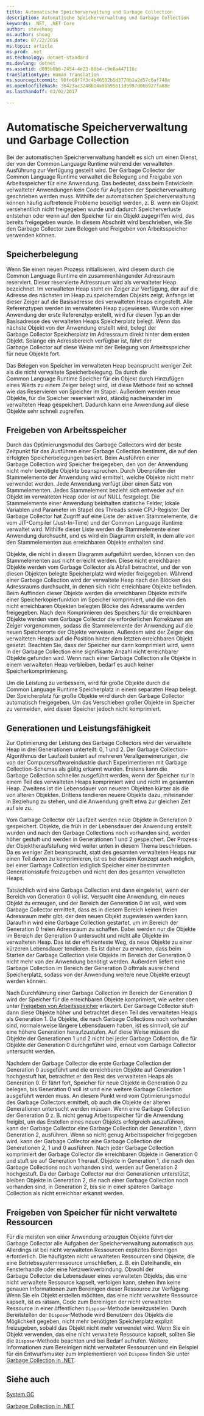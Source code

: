 ```yaml
---
title: Automatische Speicherverwaltung und Garbage Collection
description: Automatische Speicherverwaltung und Garbage Collection
keywords: .NET, .NET Core
author: stevehoag
ms.author: shoag
ms.date: 07/22/2016
ms.topic: article
ms.prod: .net
ms.technology: dotnet-standard
ms.devlang: dotnet
ms.assetid: d095b0b6-2454-4e23-80b4-c9e8a447116c
translationtype: Human Translation
ms.sourcegitcommit: 90fe68f7f3c4b46502b5d3770b1a2d57c6af748a
ms.openlocfilehash: 36423ac3248b14a9bb95611d5997d06b927fa88e
ms.lasthandoff: 03/02/2017

---
```


# <a name="automatic-memory-management-and-garbage-collection"></a>Automatische Speicherverwaltung und Garbage Collection

Bei der automatischen Speicherverwaltung handelt es sich um einen Dienst, der von der Common Language Runtime während der verwalteten Ausführung zur Verfügung gestellt wird. Der Garbage Collector der Common Language Runtime verwaltet die Belegung und Freigabe von Arbeitsspeicher für eine Anwendung. Das bedeutet, dass beim Entwickeln verwalteter Anwendungen kein Code für Aufgaben der Speicherverwaltung geschrieben werden muss. Mithilfe der automatischen Speicherverwaltung können häufig auftretende Probleme beseitigt werden, z. B. wenn ein Objekt versehentlich nicht freigegeben wurde und dadurch Speicherverluste entstehen oder wenn auf den Speicher für ein Objekt zugegriffen wird, das bereits freigegeben wurde. In diesem Abschnitt wird beschrieben, wie Sie den Garbage Collector zum Belegen und Freigeben von Arbeitsspeicher verwenden können.

## <a name="allocating-memory"></a>Speicherbelegung

Wenn Sie einen neuen Prozess initialisieren, wird diesem durch die Common Language Runtime ein zusammenhängender Adressraum reserviert. Dieser reservierte Adressraum wird als verwalteter Heap bezeichnet. Im verwalteten Heap steht ein Zeiger zur Verfügung, der auf die Adresse des nächsten im Heap zu speichernden Objekts zeigt. Anfangs ist dieser Zeiger auf die Basisadresse des verwalteten Heaps eingestellt. Alle Referenztypen werden im verwalteten Heap zugewiesen. Wurde von einer Anwendung der erste Referenztyp erstellt, wird für diesen Typ an der Basisadresse des verwalteten Heaps Speicherplatz belegt. Wenn das nächste Objekt von der Anwendung erstellt wird, belegt der Garbage Collector Speicherplatz im Adressraum direkt hinter dem ersten Objekt. Solange ein Adressbereich verfügbar ist, fährt der Garbage Collector auf diese Weise mit der Belegung von Arbeitsspeicher für neue Objekte fort.

Das Belegen von Speicher im verwalteten Heap beansprucht weniger Zeit als die nicht verwaltete Speicherbelegung. Da durch die Common Language Runtime Speicher für ein Objekt durch Hinzufügen eines Werts zu einem Zeiger belegt wird, ist diese Methode fast so schnell wie das Reservieren von Speicher im Stapel. Außerdem werden neue Objekte, für die Speicher reserviert wird, ständig nacheinander im verwalteten Heap gespeichert. Dadurch kann eine Anwendung auf diese Objekte sehr schnell zugreifen.

## <a name="releasing-memory"></a>Freigeben von Arbeitsspeicher

Durch das Optimierungsmodul des Garbage Collectors wird der beste Zeitpunkt für das Ausführen einer Garbage Collection bestimmt, die auf den erfolgten Speicherbelegungen basiert. Beim Ausführen einer Garbage Collection wird Speicher freigegeben, den von der Anwendung nicht mehr benötigte Objekte beanspruchen. Durch Überprüfen der Stammelemente der Anwendung wird ermittelt, welche Objekte nicht mehr verwendet werden. Jede Anwendung verfügt über einen Satz von Stammelementen. Jedes Stammelement bezieht sich entweder auf ein Objekt im verwalteten Heap oder ist auf NULL festgelegt. Die Stammelemente einer Anwendung beinhalten statische Felder, lokale Variablen und Parameter im Stapel des Threads sowie CPU-Register. Der Garbage Collector hat Zugriff auf eine Liste der aktiven Stammelemente, die vom JIT-Compiler (Just-In-Time) und der Common Language Runtime verwaltet wird. Mithilfe dieser Liste werden die Stammelemente einer Anwendung durchsucht, und es wird ein Diagramm erstellt, in dem alle von den Stammelementen aus erreichbaren Objekte enthalten sind.

Objekte, die nicht in diesem Diagramm aufgeführt werden, können von den Stammelementen aus nicht erreicht werden. Diese nicht erreichbaren Objekte werden vom Garbage Collector als Abfall betrachtet, und der von diesen Objekten belegte Speicherplatz wird wieder freigegeben. Während einer Garbage Collection wird der verwaltete Heap nach den Blöcken des Adressraums durchsucht, in denen sich nicht erreichbare Objekte befinden. Beim Auffinden dieser Objekte werden die erreichbaren Objekte mithilfe einer Speicherkopierfunktion im Speicher komprimiert, und die von den nicht erreichbaren Objekten belegten Blöcke des Adressraums werden freigegeben. Nach dem Komprimieren des Speichers für die erreichbaren Objekte werden vom Garbage Collector die erforderlichen Korrekturen am Zeiger vorgenommen, sodass die Stammelemente der Anwendung auf die neuen Speicherorte der Objekte verweisen. Außerdem wird der Zeiger des verwalteten Heaps auf die Position hinter dem letzten erreichbaren Objekt gesetzt. Beachten Sie, dass der Speicher nur dann komprimiert wird, wenn in der Garbage Collection eine signifikante Anzahl nicht erreichbarer Objekte gefunden wird. Wenn nach einer Garbage Collection alle Objekte in einem verwalteten Heap verbleiben, bedarf es auch keiner Speicherkomprimierung.

Um die Leistung zu verbessern, wird für große Objekte durch die Common Language Runtime Speicherplatz in einem separaten Heap belegt. Der Speicherplatz für große Objekte wird durch den Garbage Collector automatisch freigegeben. Um das Verschieben großer Objekte im Speicher zu vermeiden, wird dieser Speicher jedoch nicht komprimiert.

## <a name="generations-and-performance"></a>Generationen und Leistungsfähigkeit

Zur Optimierung der Leistung des Garbage Collectors wird der verwaltete Heap in drei Generationen unterteilt: 0, 1 und 2. Der Garbage Collection-Algorithmus der Laufzeit basiert auf mehreren Verallgemeinerungen, die von der Computersoftwareindustrie durch Experimentieren mit Garbage Collection-Schemas als gültig erkannt wurden. Erstens kann die Garbage Collection schneller ausgeführt werden, wenn der Speicher nur in einem Teil des verwalteten Heaps komprimiert wird und nicht im gesamten Heap. Zweitens ist die Lebensdauer von neueren Objekten kürzer als die von älteren Objekten. Drittens tendieren neuere Objekte dazu, miteinander in Beziehung zu stehen, und die Anwendung greift etwa zur gleichen Zeit auf sie zu.

Vom Garbage Collector der Laufzeit werden neue Objekte in Generation 0 gespeichert. Objekte, die früh in der Lebensdauer der Anwendung erstellt wurden und nach den Garbage Collections noch vorhanden sind, werden höher gestuft und werden in Generationen 1 und 2 gespeichert. Der Prozess der Objektheraufstufung wird weiter unten in diesem Thema beschrieben. Da es weniger Zeit beansprucht, statt des gesamten verwalteten Heaps nur einen Teil davon zu komprimieren, ist es bei diesem Konzept auch möglich, bei einer Garbage Collection lediglich Speicher einer bestimmten Generationsstufe freizugeben und nicht den des gesamten verwalteten Heaps.

Tatsächlich wird eine Garbage Collection erst dann eingeleitet, wenn der Bereich von Generation 0 voll ist. Versucht eine Anwendung, ein neues Objekt zu erzeugen, und der Bereich der Generation 0 ist voll, wird vom Garbage Collector ermittelt, dass es in diesem Bereich keinen freien Adressraum mehr gibt, der dem neuen Objekt zugewiesen werden kann. Daraufhin wird eine Garbage Collection gestartet, um im Bereich der Generation 0 freien Adressraum zu schaffen. Dabei werden nur die Objekte im Bereich der Generation 0 untersucht und nicht alle Objekte im verwalteten Heap. Das ist der effizienteste Weg, da neue Objekte zu einer kürzeren Lebensdauer tendieren. Es ist daher zu erwarten, dass beim Starten der Garbage Collection viele Objekte im Bereich der Generation 0 nicht mehr von der Anwendung benötigt werden. Außerdem liefert eine Garbage Collection im Bereich der Generation 0 oftmals ausreichend Speicherplatz, sodass von der Anwendung weitere neue Objekte erzeugt werden können.

Nach Durchführung einer Garbage Collection im Bereich der Generation 0 wird der Speicher für die erreichbaren Objekte komprimiert, wie weiter oben unter [Freigeben von Arbeitsspeicher](#releasing-memory) erläutert. Der Garbage Collector stuft dann diese Objekte höher und betrachtet diesen Teil des verwalteten Heaps als Generation 1. Da Objekte, die nach Garbage Collections noch vorhanden sind, normalerweise längere Lebensdauern haben, ist es sinnvoll, sie auf eine höhere Generation heraufzustufen. Auf diese Weise müssen die Objekte der Generationen 1 und 2 nicht bei jeder Garbage Collection, die für Objekte der Generation 0 durchgeführt wird, erneut vom Garbage Collector untersucht werden.

Nachdem der Garbage Collector die erste Garbage Collection der Generation 0 ausgeführt und die erreichbaren Objekte auf Generation 1 hochgestuft hat, betrachtet er den Rest des verwalteten Heaps als Generation 0. Er fährt fort, Speicher für neue Objekte in Generation 0 zu belegen, bis Generation 0 voll ist und eine weitere Garbage Collection ausgeführt werden muss. An diesem Punkt wird vom Optimierungsmodul des Garbage Collectors ermittelt, ob auch die Objekte der älteren Generationen untersucht werden müssen. Wenn eine Garbage Collection der Generation 0 z. B. nicht genug Arbeitsspeicher für die Anwendung freigibt, um das Erstellen eines neuen Objekts erfolgreich auszuführen, kann der Garbage Collector eine Garbage Collection der Generation 1, dann Generation 2, ausführen. Wenn so nicht genug Arbeitsspeicher freigegeben wird, kann der Garbage Collector eine Garbage Collection der Generationen 2, 1 und 0 ausführen. Nach jeder Garbage Collection komprimiert der Garbage Collector die erreichbaren Objekte in Generation 0 und stuft sie auf Generation 1 herauf. Objekte in Generation 1, die nach den Garbage Collections noch vorhanden sind, werden auf Generation 2 hochgestuft. Da der Garbage Collector nur drei Generationen unterstützt, bleiben Objekte in Generation 2, die nach einer Garbage Collection noch vorhanden sind, in Generation 2, bis sie in einer späteren Garbage Collection als nicht erreichbar erkannt werden.

## <a name="releasing-memory-for-unmanaged-resources"></a>Freigeben von Speicher für nicht verwaltete Ressourcen

Für die meisten von einer Anwendung erzeugten Objekte führt der Garbage Collector alle Aufgaben der Speicherverwaltung automatisch aus. Allerdings ist bei nicht verwalteten Ressourcen explizites Bereinigen erforderlich. Die häufigsten nicht verwalteten Ressourcen sind Objekte, die eine Betriebssystemressource umschließen, z. B. ein Dateihandle, ein Fensterhandle oder eine Netzwerkverbindung. Obwohl der Garbage Collector die Lebensdauer eines verwalteten Objekts, das eine nicht verwaltete Ressource kapselt, verfolgen kann, stehen ihm keine genauen Informationen zum Bereinigen dieser Ressource zur Verfügung. Wenn Sie ein Objekt erstellen möchten, das eine nicht verwaltete Ressource kapselt, ist es ratsam, Code zum Bereinigen der nicht verwalteten Ressource in einer öffentlichen `Dispose`-Methode bereitzustellen. Durch Bereitstellen der `Dispose`-Methode wird Benutzern des Objekts die Möglichkeit gegeben, nicht mehr benötigten Speicherplatz explizit freizugeben, sobald das Objekt nicht mehr verwendet wird. Wenn Sie ein Objekt verwenden, das eine nicht verwaltete Ressource kapselt, sollten Sie die `Dispose`-Methode beachten und bei Bedarf aufrufen. Weitere Informationen zum Bereinigen nicht verwalteter Ressourcen und ein Beispiel für ein Entwurfsmuster zum Implementieren von `Dispose` finden Sie unter [Garbage Collection in .NET](index.md).

## <a name="see-also"></a>Siehe auch

[System.GC](xref:System.GC)

[Garbage Collection in .NET](index.md)



